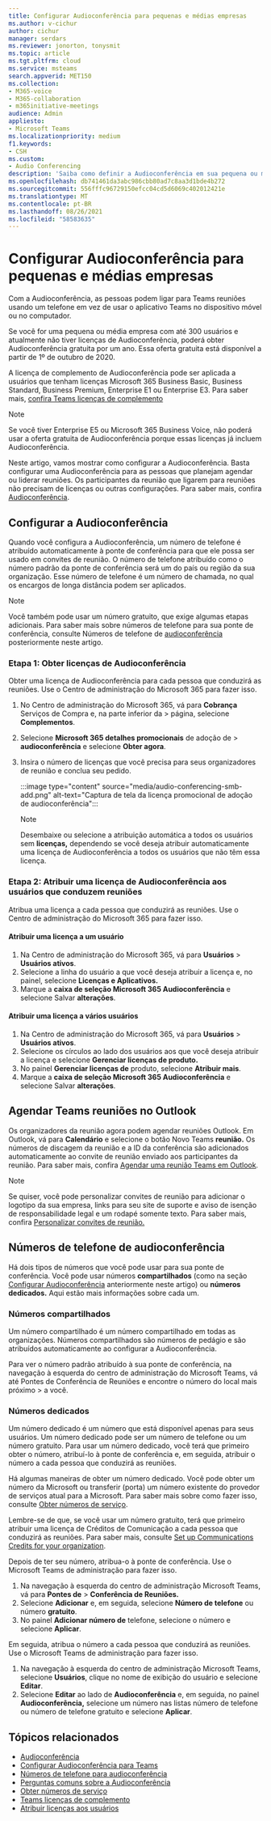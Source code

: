 ```yaml
---
title: Configurar Audioconferência para pequenas e médias empresas
ms.author: v-cichur
author: cichur
manager: serdars
ms.reviewer: jonorton, tonysmit
ms.topic: article
ms.tgt.pltfrm: cloud
ms.service: msteams
search.appverid: MET150
ms.collection:
- M365-voice
- M365-collaboration
- m365initiative-meetings
audience: Admin
appliesto:
- Microsoft Teams
ms.localizationpriority: medium
f1.keywords:
- CSH
ms.custom:
- Audio Conferencing
description: 'Saiba como definir a Audioconferência em sua pequena ou média empresa para pessoas que precisam usar um telefone para ligar para reuniões. '
ms.openlocfilehash: db741461da3abc986cbb80ad7c8aa3d1bde4b272
ms.sourcegitcommit: 556fffc96729150efcc04cd5d6069c402012421e
ms.translationtype: MT
ms.contentlocale: pt-BR
ms.lasthandoff: 08/26/2021
ms.locfileid: "58583635"
---
```

# <a name="set-up-audio-conferencing-for-small-and-medium-businesses"></a>Configurar Audioconferência para pequenas e médias empresas

Com a Audioconferência, as pessoas podem ligar para Teams reuniões usando um telefone em vez de usar o aplicativo Teams no dispositivo móvel ou no computador.  

Se você for uma pequena ou média empresa com até 300 usuários e atualmente não tiver licenças de Audioconferência, poderá obter Audioconferência gratuita por um ano. Essa oferta gratuita está disponível a partir de 1º de outubro de 2020.

A licença de complemento de Audioconferência pode ser aplicada a usuários que tenham licenças Microsoft 365 Business Basic, Business Standard, Business Premium, Enterprise E1 ou Enterprise E3. Para saber mais, [confira Teams licenças de complemento](teams-add-on-licensing/microsoft-teams-add-on-licensing.md)

> [!NOTE]
> Se você tiver Enterprise E5 ou Microsoft 365 Business Voice, não poderá usar a oferta gratuita de Audioconferência porque essas licenças já incluem Audioconferência.

Neste artigo, vamos mostrar como configurar a Audioconferência. Basta configurar uma Audioconferência para as pessoas que planejam agendar ou liderar reuniões. Os participantes da reunião que ligarem para reuniões não precisam de licenças ou outras configurações. Para saber mais, confira [Audioconferência](audio-conferencing-in-office-365.md).

## <a name="set-up-audio-conferencing"></a>Configurar a Audioconferência

Quando você configura a Audioconferência, um número de telefone é atribuído automaticamente à ponte de conferência para que ele possa ser usado em convites de reunião. O número de telefone atribuído como o número padrão da ponte de conferência será um do país ou região da sua organização. Esse número de telefone é um número de chamada, no qual os encargos de longa distância podem ser aplicados.

> [!NOTE]
> Você também pode usar um número gratuito, que exige algumas etapas adicionais. Para saber mais sobre números de telefone para sua ponte de conferência, consulte Números de telefone de [audioconferência](#audio-conferencing-phone-numbers) posteriormente neste artigo.

### <a name="step-1-get-audio-conferencing-licenses"></a>Etapa 1: Obter licenças de Audioconferência

Obter uma licença de Audioconferência para cada pessoa que conduzirá as reuniões. Use o Centro de administração do Microsoft 365 para fazer isso.

1. No Centro de administração do Microsoft 365, vá para **Cobrança** Serviços de Compra e, na parte inferior da  >  página, selecione **Complementos**.
2. Selecione **Microsoft 365 detalhes promocionais** de adoção de  >  **audioconferência** e selecione **Obter agora**.
3. Insira o número de licenças que você precisa para seus organizadores de reunião e conclua seu pedido.

    :::image type="content" source="media/audio-conferencing-smb-add.png" alt-text="Captura de tela da licença promocional de adoção de audioconferência":::

    > [!NOTE]
    > Desembaixe ou selecione a atribuição automática a todos os usuários sem **licenças,** dependendo se você deseja atribuir automaticamente uma licença de Audioconferência a todos os usuários que não têm essa licença.

### <a name="step-2-assign-an-audio-conferencing-license-to-users-who-lead-meetings"></a>Etapa 2: Atribuir uma licença de Audioconferência aos usuários que conduzem reuniões

Atribua uma licença a cada pessoa que conduzirá as reuniões. Use o Centro de administração do Microsoft 365 para fazer isso.

#### <a name="assign-a-license-to-one-user"></a>Atribuir uma licença a um usuário

1. Na Centro de administração do Microsoft 365, vá para **Usuários**  >  **Usuários ativos**.  
2. Selecione a linha do usuário a que você deseja atribuir a licença e, no painel, selecione **Licenças e Aplicativos.**
3. Marque a **caixa de seleção Microsoft 365 Audioconferência** e selecione Salvar **alterações**.

#### <a name="assign-a-license-to-multiple-users"></a>Atribuir uma licença a vários usuários

1. Na Centro de administração do Microsoft 365, vá para **Usuários**  >  **Usuários ativos**.  
2. Selecione os círculos ao lado dos usuários aos que você deseja atribuir a licença e selecione **Gerenciar licenças de produto.**
3. No painel **Gerenciar licenças de** produto, selecione **Atribuir mais**.
4. Marque a **caixa de seleção Microsoft 365 Audioconferência** e selecione Salvar **alterações**.  

## <a name="schedule-teams-meetings-in-outlook"></a>Agendar Teams reuniões no Outlook

Os organizadores da reunião agora podem agendar reuniões Outlook. Em Outlook, vá para **Calendário** e selecione o botão Novo Teams **reunião.** Os números de discagem da reunião e a ID da conferência são adicionados automaticamente ao convite de reunião enviado aos participantes da reunião. Para saber mais, confira [Agendar uma reunião Teams em Outlook](https://support.microsoft.com/office/schedule-a-teams-meeting-from-outlook-883cc15c-580f-441a-92ea-0992c00a9b0f).

> [!NOTE]
> Se quiser, você pode personalizar convites de reunião para adicionar o logotipo da sua empresa, links para seu site de suporte e aviso de isenção de responsabilidade legal e um rodapé somente texto. Para saber mais, confira [Personalizar convites de reunião.](meeting-settings-in-teams.md#customize-meeting-invitations)

## <a name="audio-conferencing-phone-numbers"></a>Números de telefone de audioconferência

Há dois tipos de números que você pode usar para sua ponte de conferência. Você pode usar números **compartilhados** (como na seção [Configurar Audioconferência](#set-up-audio-conferencing) anteriormente neste artigo) ou **números dedicados.** Aqui estão mais informações sobre cada um.

### <a name="shared-numbers"></a>Números compartilhados

Um número compartilhado é um número compartilhado em todas as organizações. Números compartilhados são números de pedágio e são atribuídos automaticamente ao configurar a Audioconferência.

Para ver o número padrão atribuído à sua ponte de conferência, na navegação à esquerda do centro de administração do Microsoft Teams, vá até Pontes de Conferência de Reuniões e encontre o número do local mais próximo  >  a você.

### <a name="dedicated-numbers"></a>Números dedicados

Um número dedicado é um número que está disponível apenas para seus usuários. Um número dedicado pode ser um número de telefone ou um número gratuito. Para usar um número dedicado, você terá que primeiro obter o número, atribuí-lo à ponte de conferência e, em seguida, atribuir o número a cada pessoa que conduzirá as reuniões.

Há algumas maneiras de obter um número dedicado. Você pode obter um número da Microsoft ou transferir (porta) um número existente do provedor de serviços atual para a Microsoft. Para saber mais sobre como fazer isso, consulte [Obter números de serviço](getting-service-phone-numbers.md).

Lembre-se de que, se você usar um número gratuito, terá que primeiro atribuir uma licença de Créditos de Comunicação a cada pessoa que conduzirá as reuniões. Para saber mais, consulte [Set up Communications Credits for your organization](set-up-communications-credits-for-your-organization.md).

Depois de ter seu número, atribua-o à ponte de conferência. Use o Microsoft Teams de administração para fazer isso.

1. Na navegação à esquerda do centro de administração Microsoft Teams, vá para **Pontes de**  >  **Conferência de Reuniões.**
2. Selecione **Adicionar** e, em seguida, selecione **Número de telefone** ou número **gratuito**.
3. No painel **Adicionar número de** telefone, selecione o número e selecione **Aplicar**.

Em seguida, atribua o número a cada pessoa que conduzirá as reuniões. Use o Microsoft Teams de administração para fazer isso.

1. Na navegação à esquerda do centro de administração Microsoft Teams, selecione **Usuários**, clique no nome de exibição do usuário e selecione **Editar**.
2. Selecione **Editar** ao lado de **Audioconferência** e, em seguida,  no painel  **Audioconferência,** selecione um número nas listas número de telefone ou número de telefone gratuito e selecione **Aplicar**.

## <a name="related-topics"></a>Tópicos relacionados

- [Audioconferência](audio-conferencing-in-office-365.md)
- [Configurar Audioconferência para Teams](set-up-audio-conferencing-in-teams.md)
- [Números de telefone para audioconferência](phone-numbers-for-audio-conferencing-in-teams.md)
- [Perguntas comuns sobre a Audioconferência](audio-conferencing-common-questions.md)
- [Obter números de serviço](getting-service-phone-numbers.md)
- [Teams licenças de complemento](teams-add-on-licensing/microsoft-teams-add-on-licensing.md)
- [Atribuir licenças aos usuários](/microsoft-365/admin/manage/assign-licenses-to-users)